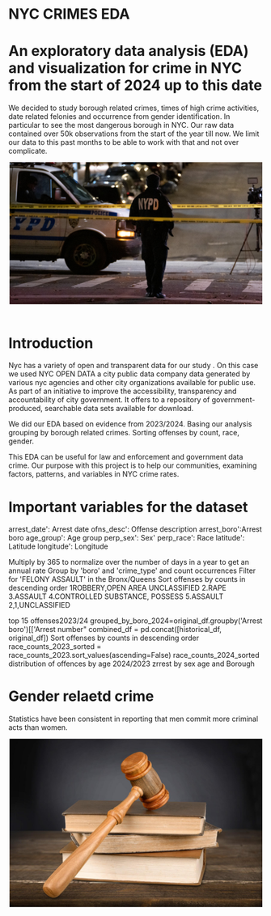 # NYC CRIMES EDA
# An exploratory data analysis (EDA) and visualization for crime in NYC from the start of 2024 up to this date
We decided to study borough related crimes, times of high crime activities, date related felonies and occurrence from gender identification. In particular to see the most dangerous borough in NYC. Our raw data contained over 50k observations from the start of the year till now. We limit our data to this past months to be able to work with that and not over complicate.
<div style="text-align:center">
    <img src="nypd image.jpeg" style="width:500px;" />
</div>
<br />

# Introduction

Nyc has a variety of open and transparent data for our study . On this case we used NYC OPEN DATA a city public data company data generated by various nyc agencies and other city organizations available for public use. As part of an initiative to improve the accessibility, transparency and accountability of city government.  It offers to a repository of government- produced, searchable data sets available for download.  

We did our EDA based on evidence from 2023/2024. Basing our analysis grouping by borough related crimes. Sorting offenses by count, race, gender. 

This EDA can be useful for law and enforcement and government data crime. Our purpose with this project is to help our communities, examining factors, patterns, and variables in NYC crime rates.

# Important variables for the dataset

arrest_date': Arrest date
ofns_desc': Offense description
arrest_boro':Arrest boro
age_group': Age group
perp_sex': Sex'
perp_race': Race
latitude': Latitude
longitude': Longitude

Multiply by 365 to normalize over the number of days in a year to get an annual rate
Group by 'boro' and 'crime_type' and count occurrences
Filter for 'FELONY ASSAULT' in the Bronx/Queens
Sort offenses by counts in descending order
1ROBBERY,OPEN AREA UNCLASSIFIED
2.RAPE 
3.ASSAULT
4.CONTROLLED SUBSTANCE, POSSESS
5.ASSAULT 2,1,UNCLASSIFIED

top 15 offenses2023/24
grouped_by_boro_2024=original_df.groupby('Arrest boro')[['Arrest number"
combined_df = pd.concat([historical_df, original_df])
Sort offenses by counts in descending order race_counts_2023_sorted = race_counts_2023.sort_values(ascending=False)
race_counts_2024_sorted
distribution of offences by age 2024/2023
zrrest by sex age and Borough

# Gender relaetd crime

Statistics have been consistent in reporting that men commit more criminal acts than women. 
<div style="text-align:center">
    <img src="justice_102275273.jpg" style="width:500px;" />
</div>
<br />
